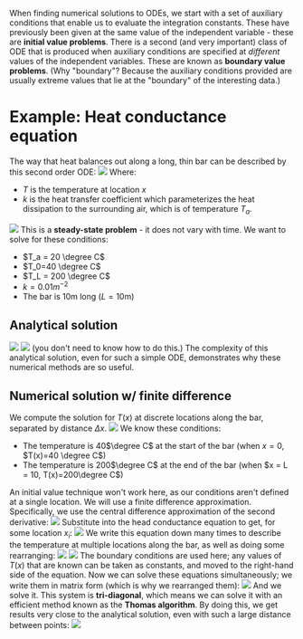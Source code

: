 When finding numerical solutions to ODEs, we start with a set of auxiliary conditions that enable us to evaluate the integration constants. These have previously been given at the same value of the independent variable - these are **initial value problems**.
There is a second (and very important) class of ODE that is produced when auxiliary conditions are specified at *different* values of the independent variables. These are known as **boundary value problems**. (Why "boundary"? Because the auxiliary conditions provided are usually extreme values that lie at the "boundary" of the interesting data.)
# Example: Heat conductance equation
The way that heat balances out along a long, thin bar can be described by this second order ODE:
![](Pasted%20image%2020240307162359.png)
Where:
- $T$ is the temperature at location $x$
- $k$ is the heat transfer coefficient which parameterizes the heat dissipation to the surrounding air, which is of temperature $T_a$.

![](Pasted%20image%2020240307162404.png)
This is a **steady-state problem** - it does not vary with time. We want to solve for these conditions:
- $T_a = 20 \degree C$
- $T_0=40 \degree C$
- $T_L = 200 \degree C$
- $k = 0.01 m^{-2}$
- The bar is 10m long ($L=10\text{m}$)

## Analytical solution
![](Pasted%20image%2020240307162833.png)
![](Pasted%20image%2020240307162839.png)
(you don't need to know how to do this.)
The complexity of this analytical solution, even for such a simple ODE, demonstrates why these numerical methods are so useful.
## Numerical solution w/ finite difference
We compute the solution for $T(x)$ at discrete locations along the bar, separated by distance $\Delta x$.
![](Pasted%20image%2020240307163216.png)
We know these conditions:
- The temperature is 40$\degree C$ at the start of the bar (when $x=0$, $T(x)=40 \degree C$)
- The temperature is 200$\degree C$ at the end of the bar (when $x = L = 10, T(x)=200\degree C$)

An initial value technique won't work here, as our conditions aren't defined at a single location. We will use a finite difference approximation. Specifically, we use the central difference approximation of the second derivative:
![](Pasted%20image%2020240307164102.png)
Substitute into the head conductance equation to get, for some location $x_i$:
![](Pasted%20image%2020240307164130.png)
We write this equation down many times to describe the temperature at multiple locations along the bar, as well as doing some rearranging:
![](Pasted%20image%2020240307164332.png)
![](Pasted%20image%2020240307164340.png)
The boundary conditions are used here; any values of $T(x)$ that are known can be taken as constants, and moved to the right-hand side of the equation. Now we can solve these equations simultaneously; we write them in matrix form (which is why we rearranged them):
![](Pasted%20image%2020240307164534.png)
And we solve it. This system is **tri-diagonal**, which means we can solve it with an efficient method known as the **Thomas algorithm**. By doing this, we get results very close to the analytical solution, even with such a large distance between points:
![](Pasted%20image%2020240307164745.png)
